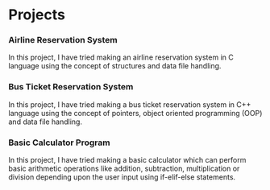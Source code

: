 # Projects

### Airline Reservation System
In this project, I have tried making an airline reservation system in C language using the concept of structures and data file handling.

### Bus Ticket Reservation System
In this project, I have tried making a bus ticket reservation system in C++ language using the concept of pointers, object oriented programming (OOP) and data file handling.

### Basic Calculator Program
In this project, I have tried making a basic calculator which can perform basic arithmetic operations like addition, subtraction, multiplication or division depending upon the user input using if-elif-else statements.
